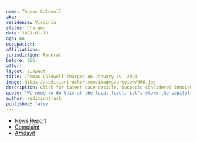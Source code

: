 ```yaml
---
name: Thomas Caldwell
aka:
residence: Virginia
status: Charged
date: 2021-01-19
age: 66
occupation:
affiliations:
jurisdiction: Federal
before: 066
after:
layout: suspect
title: Thomas Caldwell charged on January 19, 2021
image: https://seditiontracker.com/images/preview/066.jpg
description: Click for latest case details. Suspects considered innocent until proven guilty.
quote: "We need to do this at the local level. Let's storm the capitol in Ohio. Tell me when!"
author: seditiontrack
published: false
---
```


- [News Report](https://www.washingtonpost.com/local/legal-issues/conspiracy-oath-keeper-arrest-capitol-riot/2021/01/19/fb84877a-5a4f-11eb-8bcf-3877871c819d_story.html)
- [Complaint](https://www.justice.gov/opa/page/file/1356331/download)
- [Affidavit](https://www.justice.gov/opa/page/file/1356326/download)
